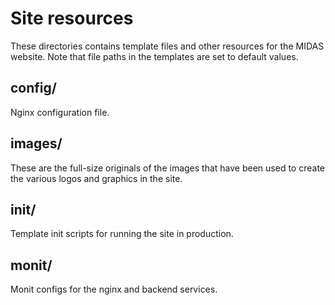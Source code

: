 Site resources
==============

These directories contains template files and other resources for the MIDAS
website. Note that file paths in the templates are set to default values.

config/
-------

Nginx configuration file.

images/
-------

These are the full-size originals of the images that have been used to create
the various logos and graphics in the site. 

init/
-----

Template init scripts for running the site in production.

monit/
------

Monit configs for the nginx and backend services.

